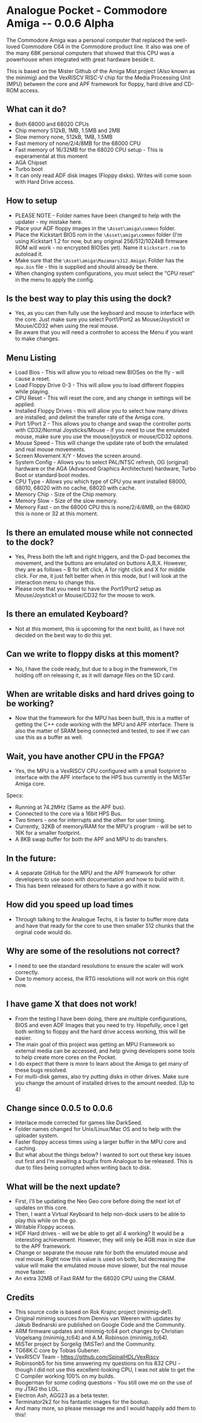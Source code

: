 # Analogue Pocket - Commodore Amiga -- 0.0.6 Alpha

The Commodore Amiga was a personal computer that replaced the well-loved Commodore C64 in the Commodore product line. It also was one of the many 68K personal computers that showed that this CPU was a powerhouse when integrated with great hardware beside it.

This is based on the Mister Github of the Amiga Mist project (Also known as the minimig) and the VexRISCV RISC-V chip for the Media Processing Unit (MPU) between the core and APF framework for floppy, hard drive and CD-ROM access.

## What can it do?
* Both 68000 and 68020 CPUs
* Chip memory 512kB, 1MB, 1.5MB and 2MB
* Slow memory none, 512kB, 1MB, 1.5MB
* Fast memory of none/2/4/8MB for the 68000 CPU
* Fast memory of 16/32MB for the 68020 CPU setup - This is experamental at this moment
* AGA Chipset
* Turbo boot
* It can only read ADF disk images (Floppy disks). Writes will come soon with Hard Drive access.

## How to setup
* PLEASE NOTE - Folder names have been changed to help with the updater - my mistake here.
* Place your ADF floppy images in the `\Asset\amiga\common` folder.
* Place the Kickstart BIOS rom in the `\Asset\amiga\common` folder (I'm using Kickstart 1.2 for now, but any original 256/512/1024kB firmware ROM will work - no encrypted BIOSes yet). Name it `kickstart.rom` to autoload it.
* Make sure that the `\Asset\amiga\Mazamars312.Amiga\` Folder has the `mpu.bin` file - this is supplied and should already be there.
* When changing system configurations, you must select the "CPU reset" in the menu to apply the config.

## Is the best way to play this using the dock?

* Yes, as you can then fully use the keyboard and mouse to interface with the core. Just make sure you select Port1/Port2 as Mouse/Joystick1 or Mouse/CD32 when using the real mouse.
* Be aware that you will need a controller to access the Menu if you want to make changes.

## Menu Listing
* Load Bios - This will allow you to reload new BIOSes on the fly - will cause a reset.
* Load Floppy Drive 0-3 - This will allow you to load different floppies while playing.
* CPU Reset - This will reset the core, and any change in settings will be applied.
* Installed Floppy Drives - this will allow you to select how many drives are installed, and delimit the transfer rate of the Amiga core.
* Port 1/Port 2 - This allows you to change and swap the controller ports with CD32/Normal Joysticks/Mouse - if you need to use the emulated mouse, make sure you use the mouse/joystick or mouse/CD32 options.
* Mouse Speed - This will change the update rate of both the emulated and real mouse movements.
* Screen Movement X/Y - Moves the screen around.
* System Config - Allows you to select PAL/NTSC refresh, OG (original) hardware or the AGA (Advanced Graphics Architecture) hardware, Turbo Boot or standard boot modes.
* CPU Type - Allows you which type of CPU you want installed 68000, 68010, 68020 with no cache, 68020 with cache.
* Memory Chip - Size of the Chip memory.
* Memory Slow - Size of the slow memory.
* Memory Fast - on the 68000 CPU this is none/2/4/8MB, on the 680X0 this is none or 32 at this moment.

## Is there an emulated mouse while not connected to the dock?

* Yes, Press both the left and right triggers, and the D-pad becomes the movement, and the buttons are emulated on buttons A,B,X. However, they are as follows – B for left click, A for right click and X for middle click. For me, it just felt better when in this mode, but I will look at the interaction menu to change this.
* Please note that you need to have the Port1/Port2 setup as Mouse/Joystick1 or Mouse/CD32 for the mouse to work.

## Is there an emulated Keyboard?

* Not at this moment, this is upcoming for the next build, as I have not decided on the best way to do this yet.

## Can we write to floppy disks at this moment?

* No, I have the code ready, but due to a bug in the framework, I'm holding off on releasing it, as it will damage files on the SD card.

## When are writable disks and hard drives going to be working?

* Now that the framework for the MPU has been built, this is a matter of getting the C++ code working with the MPU and APF interface. There is also the matter of SRAM being connected and tested, to see if we can use this as a buffer as well.

## Wait, you have another CPU in the FPGA?

* Yes, the MPU is a VexRISCV CPU configured with a small footprint to interface with the APF interface to the HPS bus currently in the MiSTer Amiga core.

Specs:
* Running at 74.2MHz (Same as the APF bus).
* Connected to the core via a 16bit HPS Bus.
* Two timers - one for interrupts and the other for user timing.
* Currently, 32KB of memory/RAM for the MPU's program - will be set to 16K for a smaller footprint.
* A 8KB swap buffer for both the APF and MPU to do transfers.


## In the future:
* A separate GitHub for the MPU and the APF framework for other developers to use soon with documentation and how to build with it.
* This has been released for others to have a go with it now.

## How did you speed up load times

* Through talking to the Analogue Techs, it is faster to buffer more data and have that ready for the core to use then smaller 512 chunks that the orginal code would do.

## Why are some of the resolutions not correct?

* I need to see the standard resolutions to ensure the scaler will work correctly.
* Due to memory access, the RTG resolutions will not work on this right now.

## I have game X that does not work!

* From the testing I have been doing, there are multiple configurations, BIOS and even ADF Images that you need to try. Hopefully, once I get both writing to floppy and the hard drive access working, this will be easier. 
* The main goal of this project was getting an MPU Framework so external media can be accessed, and help giving developers some tools to help create more cores on the Pocket. 
* I do expect that there is more to learn about the Amiga to get many of these bugs resolved.
* For multi-disk games, also try putting disks in other drives. Make sure you change the amount of installed drives to the amount needed. (Up to 4)

## Change since 0.0.5 to 0.0.6
* Interlace mode corrected for games like DarkSeed.
* Folder names changed for Unix/Linux/Mac OS and to help with the uploader system.
* Faster floppy access times using a larger buffer in the MPU core and caching.
* But what about the things below? I wanted to sort out these key issues out first and I'm awaiting a bugfix from Analogue to be released. This is due to files being corrupted when writing back to disk.

## What will be the next update?

* First, I'll be updating the Neo Geo core before doing the next lot of updates on this core.
* Then, I want a Virtual Keyboard to help non-dock users to be able to play this while on the go.
* Writable Floppy access.
* HDF Hard drives - will we be able to get all 4 working? It would be a interesting achievement. However, they will only be 4GB max in size due to the APF framework.
* Change or separate the mouse rate for both the emulated mouse and real mouse. Right now this value is used on both, but decreasing the value will make the emulated mouse move slower, but the real mouse move faster.
* An extra 32MB of Fast RAM for the 68020 CPU using the CRAM. 

## Credits

* This source code is based on Rok Krajnc project (minimig-de1).
* Original minimig sources from Dennis van Weeren with updates by Jakub Bednarski are published on Google Code and the Community.
* ARM firmware updates and minimig-tc64 port changes by Christian Vogelsang (minimig_tc64) and A.M. Robinson (minimig_tc64).
* MiSTer project by Sorgelig (MiSTer) and the Community.
* TG68K.C core by Tobias Gubener.
* VexRISCV Team - https://github.com/SpinalHDL/VexRiscv
* Robinsonb5 for his time answering my questions on his 832 CPU - though I did not use this excellent-looking CPU, I was not able to get the C Compiler working 100% on my builds.
* Boogerman for some coding questions - You still owe me on the use of my JTAG tho LOL.
* Electron Ash, AGG23 as a beta tester.
* Terminator2k2 for his fantastic images for the bootup.
* And many more, so please message me and I would happily add them to this!
